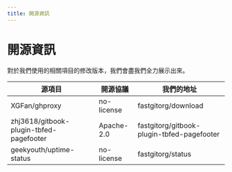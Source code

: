 ```yaml
---
title: 開源資訊
---
```


# 開源資訊

對於我們使用的相關項目的修改版本，我們會盡我們全力展示出來。

| 源項目 | 開源協議 | 我們的地址 |
| ------ | ------- | ---------- |
| XGFan/ghproxy | no-license | fastgitorg/download |
| zhj3618/gitbook-plugin-tbfed-pagefooter | Apache-2.0 | fastgitorg/gitbook-plugin-tbfed-pagefooter |
| geekyouth/uptime-status | no-license | fastgitorg/status |

